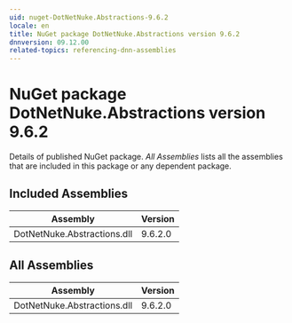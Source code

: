 ```yaml
---
uid: nuget-DotNetNuke.Abstractions-9.6.2
locale: en
title: NuGet package DotNetNuke.Abstractions version 9.6.2
dnnversion: 09.12.00
related-topics: referencing-dnn-assemblies
---
```


# NuGet package DotNetNuke.Abstractions version 9.6.2
Details of published NuGet package.
*All Assemblies* lists all the assemblies that are included in this package or any dependent package.

## Included Assemblies

|Assembly|Version|
|---|---|
|DotNetNuke.Abstractions.dll|9.6.2.0|

## All Assemblies

|Assembly|Version|
|---|---|
|DotNetNuke.Abstractions.dll|9.6.2.0|

